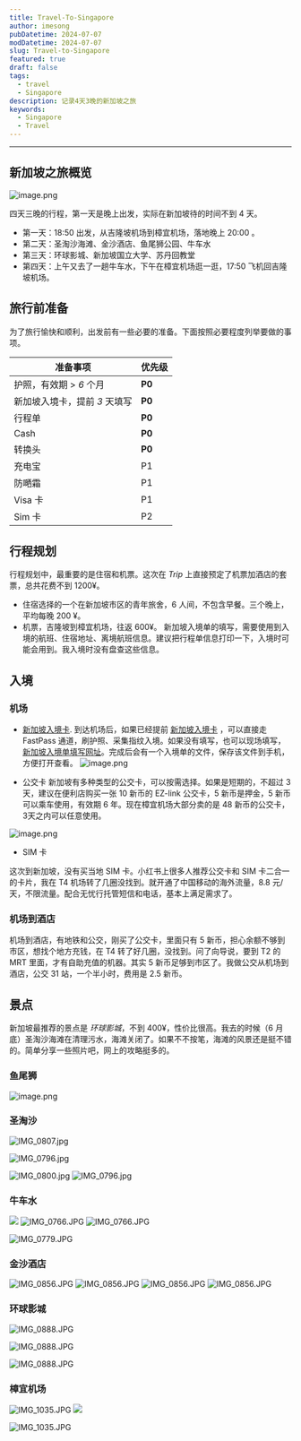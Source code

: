 ```yaml
---
title: Travel-To-Singapore
author: imesong
pubDatetime: 2024-07-07
modDatetime: 2024-07-07
slug: Travel-to-Singapore
featured: true
draft: false
tags:
  - travel
  - Singapore
description: 记录4天3晚的新加坡之旅
keywords:
  - Singapore
  - Travel
---
```


---

## 新加坡之旅概览

![image.png](https://img.imesong.com/file/9b7f55e6aac1241ced5e4.png)

四天三晚的行程，第一天是晚上出发，实际在新加坡待的时间不到 4 天。

- 第一天：18:50 出发，从吉隆坡机场到樟宜机场，落地晚上 20:00 。
- 第二天：圣淘沙海滩、金沙酒店、鱼尾狮公园、牛车水
- 第三天：环球影城、新加坡国立大学、苏丹回教堂
- 第四天：上午又去了一趟牛车水，下午在樟宜机场逛一逛，17:50 飞机回吉隆坡机场。

## 旅行前准备

为了旅行愉快和顺利，出发前有一些必要的准备。下面按照必要程度列举要做的事项。

| 准备事项                      | 优先级 |
| ----------------------------- | ------ |
| 护照，有效期 > _6_ 个月       | **P0** |
| 新加坡入境卡，提前 _3_ 天填写 | **P0** |
| 行程单                        | **P0** |
| Cash                          | **P0** |
| 转换头                        | **P0** |
| 充电宝                        | P1     |
| 防嗮霜                        | P1     |
| Visa 卡                       | P1     |
| Sim 卡                        | P2     |

## 行程规划

行程规划中，最重要的是住宿和机票。这次在 _Trip_ 上直接预定了机票加酒店的套票，总共花费不到 1200¥。

- 住宿选择的一个在新加坡市区的青年旅舍，6 人间，不包含早餐。三个晚上，平均每晚 200 ¥。
- 机票，吉隆坡到樟宜机场，往返 600¥。
  新加坡入境单的填写，需要使用到入境的航班、住宿地址、离境航班信息。建议把行程单信息打印一下，入境时可能会用到。我入境时没有盘查这些信息。

## 入境

### 机场

- [新加坡入境卡](https://eservices.ica.gov.sg/sgarrivalcard/). 到达机场后，如果已经提前 [新加坡入境卡](https://eservices.ica.gov.sg/sgarrivalcard/) ，可以直接走 FastPass 通道，刷护照、采集指纹入境。如果没有填写，也可以现场填写，[新加坡入境单填写网址](https://eservices.ica.gov.sg/sgarrivalcard/)。完成后会有一个入境单的文件，保存该文件到手机，方便打开查看。
  ![image.png](https://img.imesong.com/file/b7deb669aaae5324db63e.png)

- 公交卡
  新加坡有多种类型的公交卡，可以按需选择。如果是短期的，不超过 3 天，建议在便利店购买一张 10 新币的 EZ-link 公交卡，5 新币是押金，5 新币可以乘车使用，有效期 6 年。现在樟宜机场大部分卖的是 48 新币的公交卡，3天之内可以任意使用。

![image.png](https://img.imesong.com/file/b033c421ed86aea7c2e14.png)

- SIM 卡

这次到新加坡，没有买当地 SIM 卡。小红书上很多人推荐公交卡和 SIM 卡二合一的卡片，我在 T4 机场转了几圈没找到。就开通了中国移动的海外流量，8.8 元/天，不限流量。配合无忧行托管短信和电话，基本上满足需求了。

### 机场到酒店

机场到酒店，有地铁和公交，刚买了公交卡，里面只有 5 新币，担心余额不够到市区，想找个地方充钱，在 T4 转了好几圈，没找到。问了向导说，要到 T2 的 MRT 里面，才有自助充值的机器。其实 5 新币足够到市区了。我做公交从机场到酒店，公交 31 站，一个半小时，费用是 2.5 新币。

## 景点

新加坡最推荐的景点是 _环球影城_，不到 400¥，性价比很高。我去的时候（6 月底）圣淘沙海滩在清理污水，海滩关闭了。如果不不按笔，海滩的风景还是挺不错的。简单分享一些照片吧，网上的攻略挺多的。

### 鱼尾狮

![image.png](https://img.imesong.com/file/a71ec4dad374ba2327d42.png)

### 圣淘沙

![IMG_0807.jpg](https://img.imesong.com/file/002d13aecb5cb7354b3a2.jpg)

![IMG_0796.jpg](https://img.imesong.com/file/355cd9e909a2ee60bc624.jpg)

![IMG_0800.jpg](https://img.imesong.com/file/11e16f6cc9bb0bae8ac5d.jpg)
![IMG_0796.jpg](https://img.imesong.com/file/43d652d2ccda9d3174827.jpg)

### 牛车水

![](https://img.imesong.com/file/520952a3c749ca396905c.jpg)
![IMG_0766.JPG](https://img.imesong.com/file/8086184fad6ccdeabeac1.jpg)
![IMG_0766.JPG](https://img.imesong.com/file/a26415ee8e4109997fabe.jpg)

![IMG_0779.JPG](https://img.imesong.com/file/30f4809da4ae88e20d221.jpg)

### 金沙酒店

![IMG_0856.JPG](https://img.imesong.com/file/a449c580f13d4d6cb3ffb.jpg)
![IMG_0856.JPG](https://img.imesong.com/file/3171972055473ce7677fa.jpg)
![IMG_0856.JPG](https://img.imesong.com/file/a974fc8886d0301bd2f6f.jpg)
![IMG_0856.JPG](https://img.imesong.com/file/486f50395bd0ad8110e01.jpg)

### 环球影城

![IMG_0888.JPG](https://img.imesong.com/file/5b7acc0ec00aaa07a3e75.jpg)

![IMG_0888.JPG](https://img.imesong.com/file/a1ba5bb1a82a4957800bc.jpg)

![IMG_0888.JPG](https://img.imesong.com/file/70b0813f770e50d422f59.jpg)

### 樟宜机场

![IMG_1035.JPG](https://img.imesong.com/file/d6b94fa1300f98a716123.jpg)
![](https://img.imesong.com/file/07ef5512d7750e722975c.jpg)

![IMG_1035.JPG](https://img.imesong.com/file/19ca9d5daa26b692d568c.jpg)
